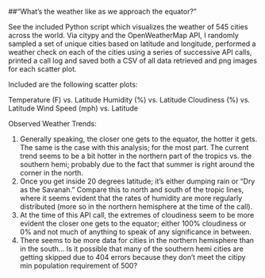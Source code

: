 ##“What’s the weather like as we approach the equator?”

See the included Python script which visualizes the weather of 545 cities across the world.  Via citypy and the OpenWeatherMap API, I randomly sampled a set of unique cities based on latitude and longitude, performed a weather check on each of the cities using a series of successive API calls, printed a call log and saved both a CSV of all data retrieved and png images for each scatter plot.

Included are the following scatter plots:

Temperature (F) vs. Latitude
Humidity (%) vs. Latitude
Cloudiness (%) vs. Latitude
Wind Speed (mph) vs. Latitude

Observed Weather Trends:

1.	Generally speaking, the closer one gets to the equator, the hotter it gets.  The same is the case with this analysis; for the most part.  The current trend seems to be a bit hotter in the northern part of the tropics vs. the southern hemi; probably due to the fact that summer is right around the corner in the north.
2.	Once you get inside 20 degrees latitude; it’s either dumping rain or “Dry as the Savanah.”  Compare this to north and south of the tropic lines, where it seems evident that the rates of humidity are more regularly distributed (more so in the northern hemisphere at the time of the call).
3.	At the time of this API call, the extremes of cloudiness seem to be more evident the closer one gets to the equator; either 100% cloudiness or 0% and not much of anything to speak of any significance in between. 
4.	There seems to be more data for cities in the northern hemisphere than in the south…  Is it possible that many of the southern hemi cities are getting skipped due to 404 errors because they don’t meet the citipy min population requirement of 500?
